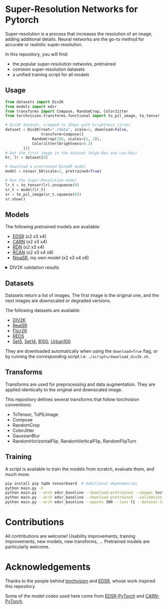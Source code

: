 # Super-Resolution Networks for Pytorch

Super-resolution is a process that increases the resolution of an image, adding additional details.
Neural networks are the go-to method for accurate or realistic super-resolution.

In this repository, you will find:
* the popular super-resolution networks, pretrained
* common super-resolution datasets
* a unified training script for all models



## Usage

```python
from datasets import Div2K
from models import edsr
from transforms import Compose, RandomCrop, ColorJitter
from torchvision.transforms.functional import to_pil_image, to_tensor

# Div2K dataset, cropped to 256px with brightness jitter
dataset = Div2K(root="./data", scale=2, download=False,
                transform=Compose([
		    RandomCrop(256, scales=[1, 2]),
		    ColorJitter(brightness=0.2)
		]))
# Get the first image in the dataset (High-Res and Low-Res)
hr, lr = dataset[0]

# Download a pretrained NinaSR model
model = ninasr_b0(scale=2, pretrained=True)

# Run the Super-Resolution model
lr_t = to_tensor(lr).unsqueeze(0)
sr_t = model(lr_t)
sr = to_pil_image(sr_t.squeeze(0))
sr.show()
```



## Models

The following pretrained models are available:
* [EDSR](https://arxiv.org/abs/1707.02921) (x2 x3 x4)
* [CARN](https://arxiv.org/abs/1803.08664) (x2 x3 x4)
* [RDN](https://arxiv.org/abs/1802.08797) (x2 x3 x4)
* [RCAN](https://arxiv.org/abs/1807.02758) (x2 x3 x4 x8)
* [NinaSR](doc/NinaSR.md), my own model (x2 x3 x4 x8)

<details>
<summary>DIV2K validation results</summary>


|  Network            | Parameters (M) | 2x (PSNR/SSIM) | 3x (PSNR/SSIM) | 4x (PSNR/SSIM) | 8x (PSNR/SSIM) |
| ------------------- | -------------- | -------------- | -------------- | -------------- | -------------- |
| carn                | 1.59           | 34.58 / 0.9373 | 30.91 / 0.8734 | 28.98 / 0.8188 | N/A            |
| carn\_m             | 0.41           | 34.29 / 0.9350 | 30.65 / 0.8689 | 28.73 / 0.8131 | N/A            |
| edsr\_baseline      | 1.37           | 34.66 / 0.9379 | 30.96 / 0.8743 | 28.99 / 0.8191 | N/A            |
| edsr                | 40.7           | 35.08 / 0.9413 | 31.30 / 0.8804 | 29.30 / 0.8274 | N/A            |
| ninasr\_b0          | 0.10           | 34.25 / 0.9346 | 30.56 / 0.8670 | 28.63 / 0.8102 | 25.12 / 0.6799 |
| ninasr\_b1          | 1.02           | 34.76 / 0.9388 | 31.04 / 0.8757 | 29.08 / 0.8216 | 25.48 / 0.6928 |
| ninasr\_b2          | 10.0           | 35.06 / 0.9411 | 31.29 / 0.8797 | 29.29 / 0.8267 | 25.62 / 0.6983 |
| rcan                | 15.4           | 35.13 / 0.9416 | 31.34 / 0.8807 | 29.30 / 0.8276 | 25.73 / 0.7036 |
| rdn                 | 22.1           | 34.85 / 0.9394 | 30.59 / 0.8678 | 29.17 / 0.8240 | N/A            |

</details>


## Datasets

Datasets return a list of images. The first image is the original one, and the next images are downscaled or degraded versions.

The following datasets are available:
* [DIV2K](https://data.vision.ee.ethz.ch/cvl/DIV2K/)
* [RealSR](https://github.com/csjcai/RealSR)
* [Flicr2K](https://github.com/limbee/NTIRE2017)
* [REDS](https://seungjunnah.github.io/Datasets/reds)
* [Set5](http://people.rennes.inria.fr/Aline.Roumy/results/SR_BMVC12.html), [Set14](https://paperswithcode.com/dataset/set14), [B100](https://www2.eecs.berkeley.edu/Research/Projects/CS/vision/bsds/), [Urban100](https://paperswithcode.com/dataset/urban100)

They are downloaded automatically when using the `download=True` flag, or by running the corresponding script i.e. `./scripts/download_div2k.sh`.



## Transforms

Transforms are used for preprocessing and data augmentation. They are applied identically to the original and downscaled image.

This repository defines several transforms that follow torchvision conventions:
* ToTensor, ToPILImage
* Compose
* RandomCrop
* ColorJitter
* GaussianBlur
* RandomHorizontalFlip, RandomVerticalFlip, RandomFlipTurn



## Training

A script is available to train the models from scratch, evaluate them, and much more:
```bash
pip install pip tqdm tensorboard  # Additional dependencies
python main.py -h
python main.py --arch edsr_baseline --download-pretrained --images test/butterfly.png --destination results/
python main.py --arch edsr_baseline --download-pretrained --validation-only
python main.py --arch edsr_baseline --epochs 300 --loss l1 --dataset-train div2k_bicubic
```



# Contributions

All contributions are welcome! Usability improvements, training improvements, new models, new transforms, ...
Pretrained models are particularly welcome.



# Acknowledgements

Thanks to the people behind [torchvision](https://github.com/pytorch/vision) and [EDSR](https://github.com/zhouhuanxiang/EDSR-PyTorch), whose work inspired this repository.

Some of the model codes used here come from [EDSR-PyTorch](https://github.com/zhouhuanxiang/EDSR-PyTorch) and [CARN-PyTorch](https://github.com/nmhkahn/CARN-pytorch).
